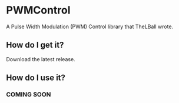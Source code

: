 # PWMControl
A Pulse Width Modulation (PWM) Control library that TheLBall wrote.
## How do I get it?
Download the latest release.
## How do I use it?
### COMING SOON
